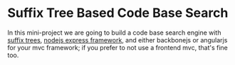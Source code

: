 # Suffix Tree Based Code Base Search

In this mini-project we are going to build a code base search engine with
[suffix trees](http://en.wikipedia.org/wiki/Suffix_tree), [nodejs express
framework](http://expressjs.com/), and either backbonejs or angularjs
for your mvc framework; if you prefer to not use a frontend mvc, that's
fine too.
